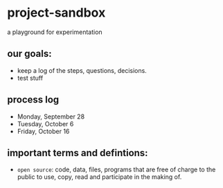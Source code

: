# project-sandbox
a playground for experimentation

## our goals:
- keep a log of the steps, questions, decisions.
- test stuff

## process log

- Monday, September 28
- Tuesday, October 6
- Friday, October 16

## important terms and defintions:

- `open source`: code, data, files, programs that are free of charge to the public to use, copy, read and participate in the making of.
